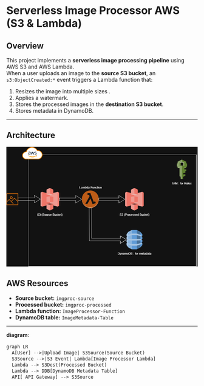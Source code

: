# Serverless Image Processor AWS (S3 & Lambda)

## Overview
This project implements a **serverless image processing pipeline** using AWS S3 and AWS Lambda.  
When a user uploads an image to the **source S3 bucket**, an `s3:ObjectCreated:*` event triggers a Lambda function that:

1. Resizes the image into multiple sizes .
2. Applies a watermark.
3. Stores the processed images in the **destination S3 bucket**.
4. Stores metadata in DynamoDB.

---

## Architecture
![Architecture Diagram](docs/architecture.png)

## AWS Resources 
- **Source bucket:** `imgproc-source`
- **Processed bucket:** `imgproc-processed`
- **Lambda function:** `ImageProcessor-Function`
- **DynamoDB table:** `ImageMetadata-Table`

---

**diagram**:
```mermaid
graph LR
  A[User] -->|Upload Image| S3Source(Source Bucket)
  S3Source -->|S3 Event| Lambda[Image Processor Lambda]
  Lambda --> S3Dest(Processed Bucket)
  Lambda --> DDB[DynamoDB Metadata Table]
  API[ API Gateway] --> S3Source

